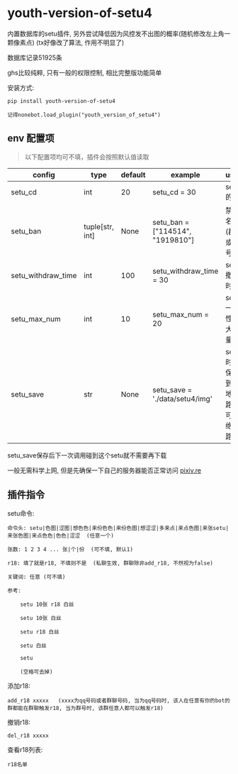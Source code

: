 # youth-version-of-setu4

内置数据库的setu插件, 另外尝试降低因为风控发不出图的概率(随机修改左上角一颗像素点) (tx好像改了算法, 作用不明显了)


数据库记录51925条

ghs比较纯粹, 只有一般的权限控制, 相比完整版功能简单

安装方式:
    
    pip install youth-version-of-setu4
    
    记得nonebot.load_plugin("youth_version_of_setu4")

## env 配置项

>以下配置项均可不填，插件会按照默认值读取

|config             |type            |default|example                          |usage                 |
|-------------------|----------------|-------|---------------------------------|----------------------|
|setu_cd            |int             |20     |setu_cd = 30                     |setu的cd              |
|setu_ban           |tuple[str, int] |None   |setu_ban = ["114514", "1919810"] |禁用名单(群号或QQ号)    |
|setu_withdraw_time |int             |100    |setu_withdraw_time = 30          |setu撤回时间           |
|setu_max_num       |int             |10     |setu_max_num = 20                |setu一次性最大数量     |
|setu_save          |str             |None   |setu_save = './data/setu4/img'   |setu时候保存到本地的路径  可用绝对路径|

setu_save保存后下一次调用碰到这个setu就不需要再下载

一般无需科学上网, 但是先确保一下自己的服务器能否正常访问 [pixiv.re](https://pixiv.re)

## 插件指令

setu命令:

    命令头: setu|色图|涩图|想色色|来份色色|来份色图|想涩涩|多来点|来点色图|来张setu|来张色图|来点色色|色色|涩涩  (任意一个)
    
    张数: 1 2 3 4 ... 张|个|份  (可不填, 默认1)
    
    r18: 填了就是r18, 不填则不是  (私聊生效, 群聊除非add_r18, 不然视为false)
    
    关键词: 任意 (可不填)
    
    参考:   
    
        setu 10张 r18 白丝
        
        setu 10张 白丝
        
        setu r18 白丝
        
        setu 白丝
        
        setu
        
        (空格可去掉)

添加r18:

    add_r18 xxxxx   (xxxx为qq号码或者群聊号码, 当为qq号码时, 该人在任意有你的bot的群都能在群聊触发r18, 当为群号时, 该群任意人都可以触发r18)

撤销r18:

    del_r18 xxxxx

查看r18列表:

    r18名单
